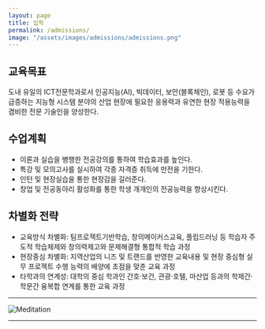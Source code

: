 ```yaml
---
layout: page
title: 입학
permalink: /admissions/
image: "/assets/images/admissions/admissions.png"
---
```


## 교육목표

도내 유일의 ICT전문학과로서 인공지능(AI), 빅데이터, 보안(블록체인), 로봇 등 수요가 급증하는 지능형 시스템 분야의 산업 현장에 필요한 응용력과 유연한 현장 적용능력을 겸비한 전문 기술인을 양성한다.

## 수업계획

- 이론과 실습을 병행한 전공강의를 통하여 학습효과를 높인다.
- 특강 및 모의고사를 실시하여 각종 자격증 취득에 만전을 기한다.
- 인턴 및 현장실습을 통한 현장감을 길러준다.
- 창업 및 전공동아리 활성화를 통한 학생 개개인의 전공능력을 향상시킨다.

## 차별화 전략

- 교육방식 차별화: 팀프로젝트기반학습, 창의메이커스교육, 플립드러닝 등 학습자 주도적 학습체제와 창의력제고와 문제해결형 통합적 학습 과정
- 현장중심 차별화: 지역산업의 니즈 및 트랜드를 반영한 교육내용 및 현장 중심형 실무 프로젝트 수행 능력의 배양에 초점을 맞춘 교육 과정
- 타학과의 연계성: 대학의 중심 학과인 간호·보건, 관광·호텔, 마산업 등과의 학제간·학문간 융복합 연계를 통한 교육 과정

---

<!-- ![Space]({{site.baseurl}}/assets/images/20.jpg#wide) -->

![Meditation]({{site.baseurl}}/assets/images/curriculum/sub01-1.png)

---

<!-- <div class="gallery-box">
  <div class="gallery">
    <img src="/assets/images/example-1.jpg" loading="lazy" alt="Project">
    <img src="/assets/images/example-2.jpg" loading="lazy" alt="Project">
  </div>
  <em>Gallery / <a href="https://www.freepik.com/" target="_blank">Freepic</a></em>
</div> -->
